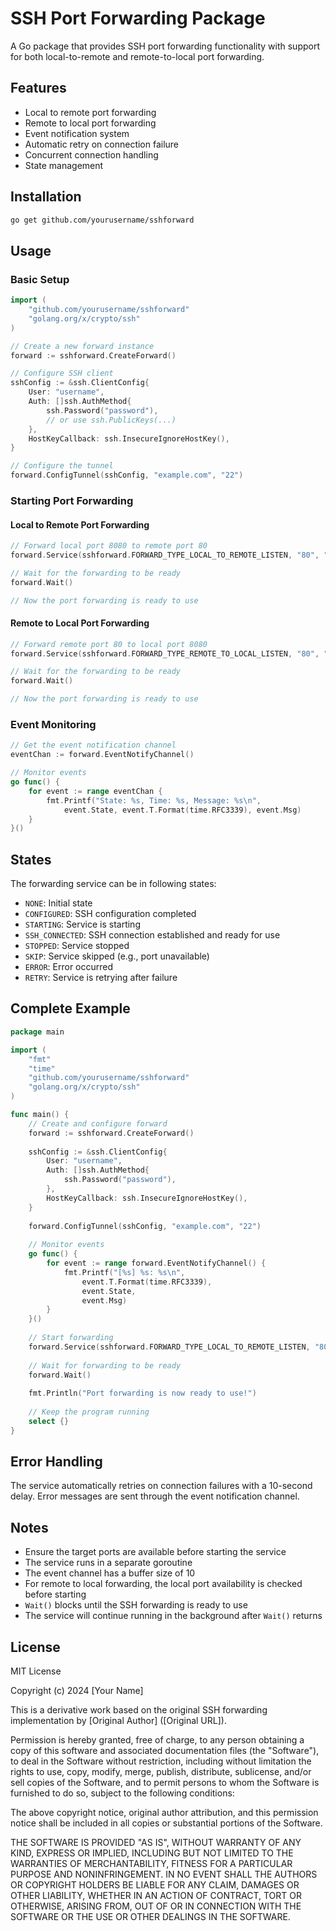 # SSH Port Forwarding Package

A Go package that provides SSH port forwarding functionality with support for both local-to-remote and remote-to-local port forwarding.

## Features

- Local to remote port forwarding
- Remote to local port forwarding
- Event notification system
- Automatic retry on connection failure
- Concurrent connection handling
- State management

## Installation

```bash
go get github.com/yourusername/sshforward
```

## Usage

### Basic Setup

```go
import (
    "github.com/yourusername/sshforward"
    "golang.org/x/crypto/ssh"
)

// Create a new forward instance
forward := sshforward.CreateForward()

// Configure SSH client
sshConfig := &ssh.ClientConfig{
    User: "username",
    Auth: []ssh.AuthMethod{
        ssh.Password("password"),
        // or use ssh.PublicKeys(...)
    },
    HostKeyCallback: ssh.InsecureIgnoreHostKey(),
}

// Configure the tunnel
forward.ConfigTunnel(sshConfig, "example.com", "22")
```

### Starting Port Forwarding

#### Local to Remote Port Forwarding
```go
// Forward local port 8080 to remote port 80
forward.Service(sshforward.FORWARD_TYPE_LOCAL_TO_REMOTE_LISTEN, "80", "8080")

// Wait for the forwarding to be ready
forward.Wait()

// Now the port forwarding is ready to use
```

#### Remote to Local Port Forwarding
```go
// Forward remote port 80 to local port 8080
forward.Service(sshforward.FORWARD_TYPE_REMOTE_TO_LOCAL_LISTEN, "80", "8080")

// Wait for the forwarding to be ready
forward.Wait()

// Now the port forwarding is ready to use
```

### Event Monitoring

```go
// Get the event notification channel
eventChan := forward.EventNotifyChannel()

// Monitor events
go func() {
    for event := range eventChan {
        fmt.Printf("State: %s, Time: %s, Message: %s\n",
            event.State, event.T.Format(time.RFC3339), event.Msg)
    }
}()
```

## States

The forwarding service can be in following states:

- `NONE`: Initial state
- `CONFIGURED`: SSH configuration completed
- `STARTING`: Service is starting
- `SSH_CONNECTED`: SSH connection established and ready for use
- `STOPPED`: Service stopped
- `SKIP`: Service skipped (e.g., port unavailable)
- `ERROR`: Error occurred
- `RETRY`: Service is retrying after failure

## Complete Example

```go
package main

import (
    "fmt"
    "time"
    "github.com/yourusername/sshforward"
    "golang.org/x/crypto/ssh"
)

func main() {
    // Create and configure forward
    forward := sshforward.CreateForward()
    
    sshConfig := &ssh.ClientConfig{
        User: "username",
        Auth: []ssh.AuthMethod{
            ssh.Password("password"),
        },
        HostKeyCallback: ssh.InsecureIgnoreHostKey(),
    }
    
    forward.ConfigTunnel(sshConfig, "example.com", "22")
    
    // Monitor events
    go func() {
        for event := range forward.EventNotifyChannel() {
            fmt.Printf("[%s] %s: %s\n", 
                event.T.Format(time.RFC3339),
                event.State,
                event.Msg)
        }
    }()
    
    // Start forwarding
    forward.Service(sshforward.FORWARD_TYPE_LOCAL_TO_REMOTE_LISTEN, "80", "8080")
    
    // Wait for forwarding to be ready
    forward.Wait()
    
    fmt.Println("Port forwarding is now ready to use!")
    
    // Keep the program running
    select {}
}
```

## Error Handling

The service automatically retries on connection failures with a 10-second delay. Error messages are sent through the event notification channel.

## Notes

- Ensure the target ports are available before starting the service
- The service runs in a separate goroutine
- The event channel has a buffer size of 10
- For remote to local forwarding, the local port availability is checked before starting
- `Wait()` blocks until the SSH forwarding is ready to use
- The service will continue running in the background after `Wait()` returns

## License

MIT License

Copyright (c) 2024 [Your Name]

This is a derivative work based on the original SSH forwarding implementation by [Original Author] ([Original URL]).

Permission is hereby granted, free of charge, to any person obtaining a copy of this software and associated documentation files (the "Software"), to deal in the Software without restriction, including without limitation the rights to use, copy, modify, merge, publish, distribute, sublicense, and/or sell copies of the Software, and to permit persons to whom the Software is furnished to do so, subject to the following conditions:

The above copyright notice, original author attribution, and this permission notice shall be included in all copies or substantial portions of the Software.

THE SOFTWARE IS PROVIDED "AS IS", WITHOUT WARRANTY OF ANY KIND, EXPRESS OR IMPLIED, INCLUDING BUT NOT LIMITED TO THE WARRANTIES OF MERCHANTABILITY, FITNESS FOR A PARTICULAR PURPOSE AND NONINFRINGEMENT. IN NO EVENT SHALL THE AUTHORS OR COPYRIGHT HOLDERS BE LIABLE FOR ANY CLAIM, DAMAGES OR OTHER LIABILITY, WHETHER IN AN ACTION OF CONTRACT, TORT OR OTHERWISE, ARISING FROM, OUT OF OR IN CONNECTION WITH THE SOFTWARE OR THE USE OR OTHER DEALINGS IN THE SOFTWARE.
